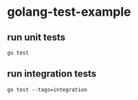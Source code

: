 # golang-test-example

## run unit tests

`go test`

## run integration tests

`go test --tags=integration`


